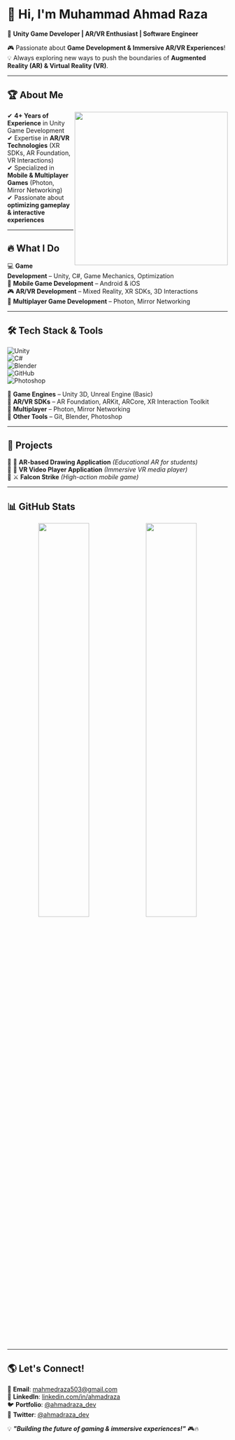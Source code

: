 # 👋 Hi, I'm **Muhammad Ahmad Raza**  

🚀 **Unity Game Developer | AR/VR Enthusiast | Software Engineer**  

🎮 Passionate about **Game Development & Immersive AR/VR Experiences**!  
💡 Always exploring new ways to push the boundaries of **Augmented Reality (AR) & Virtual Reality (VR)**.  

---

## 🏆 **About Me**  
<img align="right" width="350" src="https://media.giphy.com/media/qgQUggAC3Pfv687qPC/giphy.gif"/>  

✔ **4+ Years of Experience** in Unity Game Development  
✔ Expertise in **AR/VR Technologies** (XR SDKs, AR Foundation, VR Interactions)  
✔ Specialized in **Mobile & Multiplayer Games** (Photon, Mirror Networking)  
✔ Passionate about **optimizing gameplay & interactive experiences**  

---

## 🔥 **What I Do**  
💻 **Game Development** – Unity, C#, Game Mechanics, Optimization  
📱 **Mobile Game Development** – Android & iOS  
🎮 **AR/VR Development** – Mixed Reality, XR SDKs, 3D Interactions  
🚀 **Multiplayer Game Development** – Photon, Mirror Networking  

---

## 🛠 **Tech Stack & Tools**  
![Unity](https://img.shields.io/badge/Unity-100000?style=for-the-badge&logo=unity&logoColor=white)  
![C#](https://img.shields.io/badge/C%23-239120?style=for-the-badge&logo=c-sharp&logoColor=white)  
![Blender](https://img.shields.io/badge/Blender-F5792A?style=for-the-badge&logo=blender&logoColor=white)  
![GitHub](https://img.shields.io/badge/GitHub-100000?style=for-the-badge&logo=github&logoColor=white)  
![Photoshop](https://img.shields.io/badge/Adobe%20Photoshop-31A8FF?style=for-the-badge&logo=adobe-photoshop&logoColor=white)  

📌 **Game Engines** – Unity 3D, Unreal Engine (Basic)  
📌 **AR/VR SDKs** – AR Foundation, ARKit, ARCore, XR Interaction Toolkit  
📌 **Multiplayer** – Photon, Mirror Networking  
📌 **Other Tools** – Git, Blender, Photoshop  

---

## 🚀 **Projects**  
🔹 🎨 **AR-based Drawing Application** *(Educational AR for students)*  
🔹 🎥 **VR Video Player Application** *(Immersive VR media player)*  
🔹 ⚔ **Falcon Strike** *(High-action mobile game)*  

---

## 📊 **GitHub Stats**  
<p align="center">  
  <img src="https://github-readme-stats.vercel.app/api?username=muhammadahmadraza&show_icons=true&theme=tokyonight" width="48%" />  
  <img src="https://github-readme-streak-stats.herokuapp.com/?user=muhammadahmadraza&theme=tokyonight" width="48%" />  
</p>  

---

## 🌎 **Let's Connect!**  
📧 **Email**: mahmedraza503@gmail.com  
🔗 **LinkedIn**: [linkedin.com/in/ahmadraza](https://www.linkedin.com/in/muhammad-ahmad-00637b199)  
🐦 **Portfolio**: [@ahmadraza_dev](https://portfolio-ahmadraza.netlify.app/)  
🚀 **Twitter**: [@ahmadraza_dev](https://twitter.com/ahmadraza_dev)  

💡 **_"Building the future of gaming & immersive experiences!"_** 🎮🔥  
